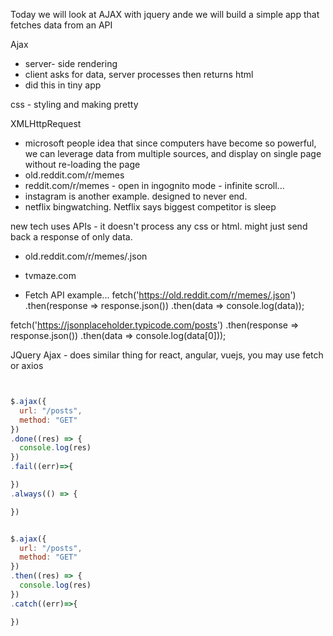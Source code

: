 Today we will look at AJAX with jquery ande we will build a simple app that fetches data from an API


Ajax

- server- side rendering
- client asks for data, server processes then returns html
- did this in tiny app

css - styling and making pretty

XMLHttpRequest
- microsoft people idea that since computers have become so powerful, we can leverage data from multiple sources, and display on single page without re-loading the page
- old.reddit.com/r/memes
- reddit.com/r/memes - open in ingognito mode - infinite scroll...
- instagram is another example. designed to never end.
- netflix bingwatching. Netflix says biggest competitor is sleep

new tech uses APIs -
it doesn't process any css or html. might just send back a response of only data.
- old.reddit.com/r/memes/.json
- tvmaze.com

- Fetch API example...
fetch('https://old.reddit.com/r/memes/.json')
  .then(response => response.json())
  .then(data => console.log(data));

fetch('https://jsonplaceholder.typicode.com/posts')
  .then(response => response.json())
  .then(data => console.log(data[0]));


JQuery Ajax - does similar thing
for react, angular, vuejs, you may use fetch or axios

```javascript


$.ajax({
  url: "/posts",
  method: "GET"
})
.done((res) => {
  console.log(res)
})
.fail((err)=>{

})
.always(() => {

})


$.ajax({
  url: "/posts",
  method: "GET"
})
.then((res) => {
  console.log(res)
})
.catch((err)=>{

})

```




